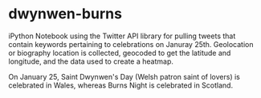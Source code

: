 # dwynwen-burns

iPython Notebook using the Twitter API library for pulling tweets that contain keywords pertaining to celebrations on Januray 25th. Geolocation or biography location is collected, geocoded to get the latitude and longitude, and the data used to create a heatmap.

On January 25, Saint Dwynwen's Day (Welsh patron saint of lovers) is celebrated in Wales, whereas Burns Night is celebrated in Scotland.
